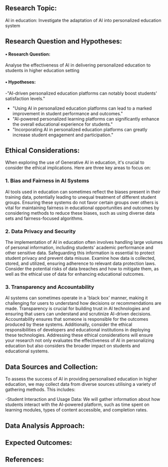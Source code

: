 ## Research Topic:<br />
 AI in education: Investigate the adaptation of AI into personalized education system

## Research Question and Hypotheses:<br />

#### •	Research Question:<br />

Analyse the effectiveness of AI in delivering personalized education to students in higher education setting

#### •	Hypotheses:<br />

-"AI-driven personalized education platforms can notably boost students' satisfaction levels."
-  "Using AI in personalized education platforms can lead to a marked improvement in student performance and outcomes."
- "AI-powered personalized learning platforms can significantly enhance the overall educational experience for students."
- "Incorporating AI in personalized education platforms can greatly increase student engagement and participation."


## Ethical Considerations:<br />
When exploring the use of Generative AI in education, it's crucial to consider the ethical implications. Here are three key areas to focus on:

### 1. **Bias and Fairness in AI Systems**
AI tools used in education can sometimes reflect the biases present in their training data, potentially leading to unequal treatment of different student groups.
Ensuring these systems do not favor certain groups over others is vital for maintaining fairness in educational opportunities and outcomes by considering methods to reduce these biases, such as using diverse data sets and fairness-focused algorithms.

### 2. **Data Privacy and Security**
The implementation of AI in education often involves handling large volumes of personal information, including students' academic performance and other sensitive data.
Safeguarding this information is essential to protect student privacy and prevent data misuse. Examine how data is collected, stored, and utilized, ensuring adherence to relevant data protection laws. Consider the potential risks of data breaches and how to mitigate them, as well as the ethical use of data for enhancing educational outcomes.

### 3. **Transparency and Accountability**
AI systems can sometimes operate in a 'black box' manner, making it challenging for users to understand how decisions or recommendations are made.
Transparency is crucial for building trust in AI technologies and ensuring that users can understand and scrutinize AI-driven decisions. Accountability ensures that someone is responsible for the outcomes produced by these systems. Additionally, consider the ethical responsibilities of developers and educational institutions in deploying these technologies.
Addressing these ethical considerations will ensure your research not only evaluates the effectiveness of AI in personalizing education but also considers the broader impact on students and educational systems.


## Data Sources and Collection:<br />
To assess the success of AI in providing personalised education in higher education, we may collect data from diverse sources utilising a variety of gathering methods. This includes:

-Student Interaction and Usage Data: We will gather information about how students interact with the AI-powered platform, such as time spent on learning modules, types of content accessible, and completion rates.


## Data Analysis Approach:<br />

## Expected Outcomes:<br />

## References:<br />


